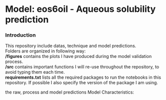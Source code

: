 # Model: eos6oil - Aqueous solubility prediction
### Introduction 
This repository include datas, technique and model predictions.
<br>
Folders are organized in following way: <br>
**/figures** contains the plots I have produced during the model validation process. <br>
**/src** contains important functions I will re-use throughout the repository, to avoid typing them each time. <br>
**requirements.txt** lists all the required packages to run the notebooks in this repository. If possible I also specify the version of the package I am using. <br>

the raw, process and model predictions 
Model Characteristics:

